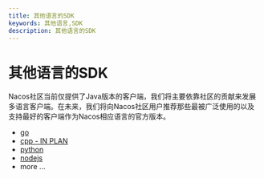```yaml
---
title: 其他语言的SDK
keywords: 其他语言,SDK
description: 其他语言的SDK
---
```


# 其他语言的SDK

Nacos社区当前仅提供了Java版本的客户端，我们将主要依靠社区的贡献来发展多语言客户端。在未来，我们将向Nacos社区用户推荐那些最被广泛使用的以及支持最好的客户端作为Nacos相应语言的官方版本。

* [go](https://github.com/nacos-group/nacos-sdk-go)
* [cpp - IN PLAN](TO_LINK)
* [python](https://github.com/nacos-group/nacos-sdk-python)
* [nodejs](https://github.com/nacos-group/nacos-sdk-nodejs)
* more ...
